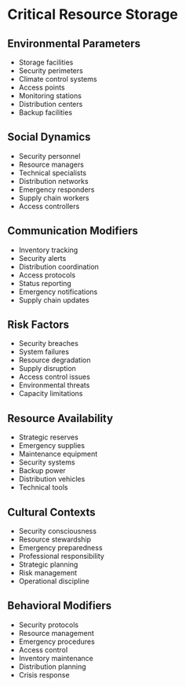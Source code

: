 # Critical Resource Storage

## Environmental Parameters
- Storage facilities
- Security perimeters
- Climate control systems
- Access points
- Monitoring stations
- Distribution centers
- Backup facilities

## Social Dynamics
- Security personnel
- Resource managers
- Technical specialists
- Distribution networks
- Emergency responders
- Supply chain workers
- Access controllers

## Communication Modifiers
- Inventory tracking
- Security alerts
- Distribution coordination
- Access protocols
- Status reporting
- Emergency notifications
- Supply chain updates

## Risk Factors
- Security breaches
- System failures
- Resource degradation
- Supply disruption
- Access control issues
- Environmental threats
- Capacity limitations

## Resource Availability
- Strategic reserves
- Emergency supplies
- Maintenance equipment
- Security systems
- Backup power
- Distribution vehicles
- Technical tools

## Cultural Contexts
- Security consciousness
- Resource stewardship
- Emergency preparedness
- Professional responsibility
- Strategic planning
- Risk management
- Operational discipline

## Behavioral Modifiers
- Security protocols
- Resource management
- Emergency procedures
- Access control
- Inventory maintenance
- Distribution planning
- Crisis response 